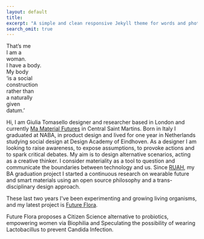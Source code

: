 ```yaml
---
layout: default
title: 
excerpt: "A simple and clean responsive Jekyll theme for words and photos."
search_omit: true
---
```

That’s me  
I am a  
woman.  
I have a body.  
My body  
‘is a social  
construction  
rather than  
a naturally  
given  
datum.’  

Hi, I am Giulia Tomasello designer and researcher based in London 
and currently [Ma Material Futures](http://www.mamaterialfutures.tumblr.com/) in Central Saint Martins.
Born in Italy I graduated at NABA, in product design 
and lived for one year in Netherlands 
studying social design at Design Academy of Eindhoven.
As a designer I am looking to raise awareness, to expose assumptions, 
to provoke actions and to spark critical debates. 
My aim is to design alternative scenarios, acting as a creative thinker. 
I consider materiality as a tool to question and communicate the boundaries 
between technology and us. 
Since [RUAH](http://blog.arduino.cc/2013/04/27/an-interactive-corset-teaching-you-how-to-breath/), my BA graduation project I started a continuous research on wearable future and smart materials using an open source philosophy and a trans-disciplinary design approach.

These last two years I've been experimenting and growing 
living organisms, and my latest project is [Future Flora](http://celebratingfemalebiophilia.tumblr.com/). 

Future Flora proposes a Citizen Science alternative to probiotics, empowering women via Biophilia and Speculating 
the possibility of wearing Lactobacillus to prevent Candida Infection.





